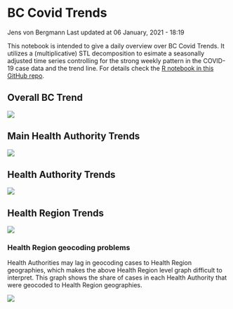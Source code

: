BC Covid Trends
================
Jens von Bergmann
Last updated at 06 January, 2021 - 18:19

This notebook is intended to give a daily overview over BC Covid Trends.
It utilizes a (multiplicative) STL decomposition to esimate a seasonally
adjusted time series controlling for the strong weekly pattern in the
COVID-19 case data and the trend line. For details check the [R notebook
in this GitHub
repo](https://github.com/mountainMath/BCCovidSnippets/blob/main/bc_covid_trends.Rmd).

## Overall BC Trend

![](https://bccovid.s3.ca-central-1.amazonaws.com/bc-trend.png)

## Main Health Authority Trends

![](https://bccovid.s3.ca-central-1.amazonaws.com/main-ha-trend.png)

## Health Authority Trends

![](https://bccovid.s3.ca-central-1.amazonaws.com/ha-trend.png)

## Health Region Trends

![](https://bccovid.s3.ca-central-1.amazonaws.com/hr-trend.png)

### Health Region geocoding problems

Health Authorities may lag in geocoding cases to Health Region
geographies, which makes the above Health Region level graph difficult
to interpret. This graph shows the share of cases in each Health
Authority that were geocoded to Health Region geographies.

![](https://bccovid.s3.ca-central-1.amazonaws.com/hr-check.png)

